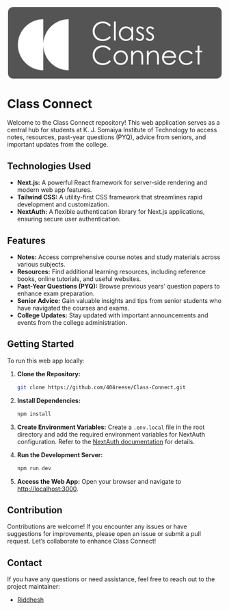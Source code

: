
<div align="center">
    <img src="public/CC-rect.png" alt="Class Connect Logo" style="border-radius: 12px; width: 500px;"/>
</div>

# Class Connect

Welcome to the Class Connect repository! This web application serves as a central hub for students at K. J. Somaiya Institute of Technology to access notes, resources, past-year questions (PYQ), advice from seniors, and important updates from the college.

## Technologies Used

- **Next.js:** A powerful React framework for server-side rendering and modern web app features.
- **Tailwind CSS:** A utility-first CSS framework that streamlines rapid development and customization.
- **NextAuth:** A flexible authentication library for Next.js applications, ensuring secure user authentication.

## Features

- **Notes:** Access comprehensive course notes and study materials across various subjects.
- **Resources:** Find additional learning resources, including reference books, online tutorials, and useful websites.
- **Past-Year Questions (PYQ):** Browse previous years' question papers to enhance exam preparation.
- **Senior Advice:** Gain valuable insights and tips from senior students who have navigated the courses and exams.
- **College Updates:** Stay updated with important announcements and events from the college administration.

## Getting Started

To run this web app locally:

1. **Clone the Repository:**
   ```sh
   git clone https://github.com/404reese/Class-Connect.git
   ```

2. **Install Dependencies:**
   ```sh
   npm install
   ```

3. **Create Environment Variables:**
   Create a `.env.local` file in the root directory and add the required environment variables for NextAuth configuration. Refer to the [NextAuth documentation](https://next-auth.js.org/getting-started/introduction) for details.

4. **Run the Development Server:**
   ```sh
   npm run dev
   ```

5. **Access the Web App:**
   Open your browser and navigate to [http://localhost:3000](http://localhost:3000).

## Contribution

Contributions are welcome! If you encounter any issues or have suggestions for improvements, please open an issue or submit a pull request. Let’s collaborate to enhance Class Connect!

## Contact

If you have any questions or need assistance, feel free to reach out to the project maintainer:

- [Riddhesh](mailto:riddhesh0809@gmail.com)

